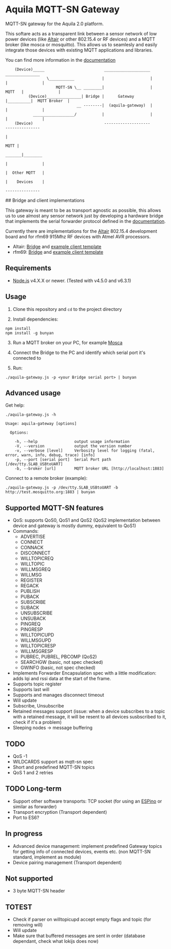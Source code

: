 # Aquila MQTT-SN Gateway

MQTT-SN gateway for the Aquila 2.0 platform.

This softare acts as a transparent link between a sensor network of low power devices (like [Altair](http://www.aquila.io/en) or other 802.15.4 or RF devices) and a MQTT broker (like mosca or mosquitto). This allows us to seamlesly and easily integrate those devices with existing MQTT applications and libraries.

You can find more information in the [documentation](doc/)

```
    (Device)_____                          ____________________            _______________
                  \___________            |                    |          |               |
                      MQTT-SN \__ ________|                    |   MQTT   |               |
          (Device)_______________| Bridge |      Gateway       |__________|  MQTT Broker  |
                               __ --------|  (aquila-gateway)  |          |               |
            __________________/           |                    |          |               |
    (Device)                               --------------------            ---------------
                                                                                  |
                                                                             MQTT |
                                                                           _______|________
                                                                          |               |
                                                                          |  Other MQTT   |
                                                                          |    Devices    |
                                                                           ---------------
```

## Bridge and client implementations

This gateway is meant to be as transport agnostic as possible, this allows us to use almost any sensor network just by developing a hardware bridge that implements the serial forwarder protocol defined in the [documentation](doc/).

Currently there are implementations for the [Altair](http://www.aquila.io/en) 802.15.4 development board and for rfm69 915Mhz RF devices with Atmel AVR processors.

- Altair: [Bridge](https://github.com/Rodmg/altair-mqtt-sn-bridge) and [example client template](https://github.com/Rodmg/altair-mqtt-sn-client-example)
- rfm69: [Bridge](https://github.com/Rodmg/rfm-mqtt-sn-bridge) and [example client template](https://github.com/Rodmg/rfm-mqtt-sn-client-example)

## Requirements

- [Node.js](https://nodejs.org/en/) v4.X.X or newer. (Tested with v4.5.0 and v6.3.1)

## Usage

1. Clone this repository and ``cd`` to the project directory

2. Install dependencies:

  ```
  npm install
  npm install -g bunyan
  ```
3. Run a MQTT broker on your PC, for example [Mosca](https://github.com/mcollina/mosca)

4. Connect the Bridge to the PC and identify which serial port it's connected to

5. Run:

  ```
  ./aquila-gateway.js -p <your Bridge serial port> | bunyan
  ```

## Advanced usage

Get help:

```
./aquila-gateway.js -h
```

```
Usage: aquila-gateway [options]

  Options:

    -h, --help                output usage information
    -V, --version             output the version number
    -v, --verbose [level]     Verbosity level for logging (fatal, error, warn, info, debug, trace) [info]
    -p, --port [serial port]  Serial Port path [/dev/tty.SLAB_USBtoUART]
    -b, --broker [url]        MQTT broker URL [http://localhost:1883]
```

Connect to a remote broker (example):

```
./aquila-gateway.js -p /dev/tty.SLAB_USBtoUART -b http://test.mosquitto.org:1883 | bunyan
```

## Supported MQTT-SN features

- QoS: supports QoS0, QoS1 and QoS2 (QoS2 implementation between device and gateway is mostly dummy, equivalent to QoS1)
- Commands:
  - ADVERTISE
  - CONNECT
  - CONNACK
  - DISCONNECT
  - WILLTOPICREQ
  - WILLTOPIC
  - WILLMSGREQ
  - WILLMSG
  - REGISTER
  - REGACK
  - PUBLISH
  - PUBACK
  - SUBSCRIBE
  - SUBACK
  - UNSUBSCRIBE
  - UNSUBACK
  - PINGREQ
  - PINGRESP
  - WILLTOPICUPD
  - WILLMSGUPD
  - WILLTOPICRESP
  - WILLMSGRESP
  - PUBREC, PUBREL, PBCOMP (QoS2)
  - SEARCHGW (basic, not spec checked)
  - GWINFO (basic, not spec checked)
- Implements Forwarder Encapsulation spec with a little modification: adds lqi and rssi data at the start of the frame.
- Supports topic register
- Supports last will
- Supports and manages disconnect timeout
- Will update
- Subscribe, Unsubscribe
- Retained messages support (issue: when a device subscribes to a topic with a retained message, it will be resent to all devices susbscribed to it, check if it's a problem)
- Sleeping nodes -> message buffering

## TODO

- QoS -1
- WILDCARDS support as mqtt-sn spec
- Short and predefined MQTT-SN topics
- QoS 1 and 2 retries


## TODO Long-term

- Support other software transports: TCP socket (for using an [ESPino](http://www.espino.io/en) or similar as forwarder)
- Transport encryption (Transport dependent)
- Port to ES6?

## In progress
- Advanced device management: implement predefined Gateway topics for getting info of connected devices, events etc. (non MQTT-SN standard, implement as module)
- Device pairing management (Transport dependent)

## Not supported

- 3 byte MQTT-SN header

## TOTEST

- Check if parser on willtopicupd accept empty flags and topic (for removing will)
- Will update
- Make sure that buffered messages are sent in order (database dependant, check what lokijs does now)
